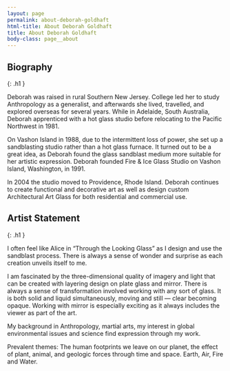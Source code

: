 ```yaml
---
layout: page
permalink: about-deborah-goldhaft
html-title: About Deborah Goldhaft
title: About Deborah Goldhaft
body-class: page__about
---
```


## Biography
{: .h1 }

Deborah was raised in rural Southern New Jersey. College led her to study Anthropology as a generalist, and afterwards she lived, travelled, and explored overseas for several years. While in Adelaide, South Australia, Deborah apprenticed with a hot glass studio before relocating to the Pacific Northwest in 1981. 

On Vashon Island in 1988, due to the intermittent loss of power, she set up a sandblasting studio rather than a hot glass furnace. It turned out to be a great idea, as Deborah found the glass sandblast medium more suitable for her artistic expression. Deborah founded Fire & Ice Glass Studio on Vashon Island, Washington, in 1991. 

In 2004 the studio moved to Providence, Rhode Island. Deborah continues to create functional and decorative art as well as design custom Architectural Art Glass for both residential and commercial use.


## Artist Statement
{: .h1 }

I often feel like Alice in “Through the Looking Glass” as I design and use the sandblast process. There is always a sense of wonder and surprise as each creation unveils itself to me. 

I am fascinated by the three-dimensional quality of imagery and light that can be created with layering design on plate glass and mirror. There is always a sense of transformation involved working with any sort of glass. It is both solid and liquid simultaneously, moving and still — clear becoming opaque. Working with mirror is especially exciting as it always includes the viewer as part of the art. 

My background in Anthropology, martial arts, my interest in global environmental issues and science find expression through my work. 

Prevalent themes: The human footprints we leave on our planet, the effect of plant, animal, and geologic forces through time and space. Earth, Air, Fire and Water. 


